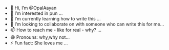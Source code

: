 - 👋 Hi, I’m @OpalAayan
- 👀 I’m interested in pun ...
- 🌱 I’m currently learning how to write this ...
- 💞️ I’m looking to collaborate on with someone who can write this for me...
- 📫 How to reach me - like for real - why? ...
- 😄 Pronouns: why,why not...
- ⚡ Fun fact: She loves me ...

<!---
OpalAayan/OpalAayan is a ✨ special ✨ repository because its `README.md` (this file) appears on your GitHub profile.
You can click the Preview link to take a look at your changes.
--->
